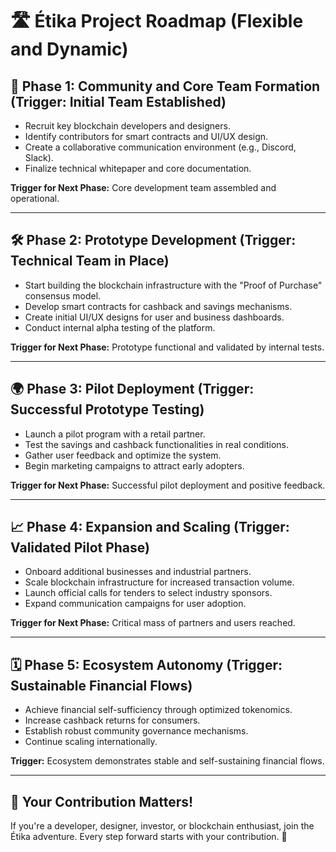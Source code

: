 # 🛣️ Étika Project Roadmap (Flexible and Dynamic)

## 🚀 **Phase 1: Community and Core Team Formation (Trigger: Initial Team Established)**  
- Recruit key blockchain developers and designers.  
- Identify contributors for smart contracts and UI/UX design.  
- Create a collaborative communication environment (e.g., Discord, Slack).  
- Finalize technical whitepaper and core documentation.

**Trigger for Next Phase:** Core development team assembled and operational.

---

## 🛠️ **Phase 2: Prototype Development (Trigger: Technical Team in Place)**  
- Start building the blockchain infrastructure with the "Proof of Purchase" consensus model.  
- Develop smart contracts for cashback and savings mechanisms.  
- Create initial UI/UX designs for user and business dashboards.  
- Conduct internal alpha testing of the platform.  

**Trigger for Next Phase:** Prototype functional and validated by internal tests.

---

## 🌍 **Phase 3: Pilot Deployment (Trigger: Successful Prototype Testing)**  
- Launch a pilot program with a retail partner.  
- Test the savings and cashback functionalities in real conditions.  
- Gather user feedback and optimize the system.  
- Begin marketing campaigns to attract early adopters.  

**Trigger for Next Phase:** Successful pilot deployment and positive feedback.

---

## 📈 **Phase 4: Expansion and Scaling (Trigger: Validated Pilot Phase)**  
- Onboard additional businesses and industrial partners.  
- Scale blockchain infrastructure for increased transaction volume.  
- Launch official calls for tenders to select industry sponsors.  
- Expand communication campaigns for user adoption.  

**Trigger for Next Phase:** Critical mass of partners and users reached.

---

## 🗓️ **Phase 5: Ecosystem Autonomy (Trigger: Sustainable Financial Flows)**  
- Achieve financial self-sufficiency through optimized tokenomics.  
- Increase cashback returns for consumers.  
- Establish robust community governance mechanisms.  
- Continue scaling internationally.  

**Trigger:** Ecosystem demonstrates stable and self-sustaining financial flows.

---

## 📣 **Your Contribution Matters!**  
If you're a developer, designer, investor, or blockchain enthusiast, join the Étika adventure. Every step forward starts with your contribution. 🚀  
